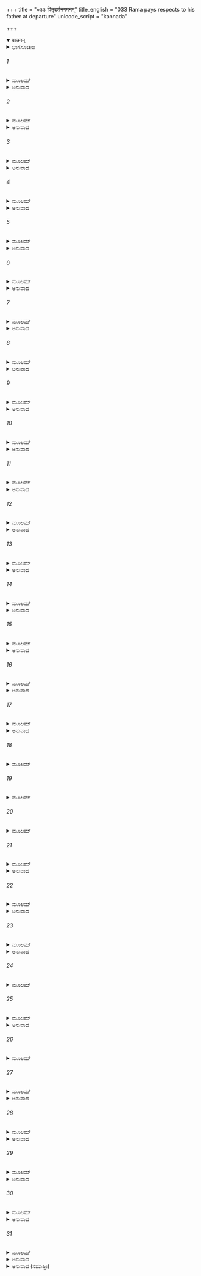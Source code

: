 +++
title = "०३३ पितृदर्शनगमनम्"
title_english = "033 Rama pays respects to his father at departure"
unicode_script = "kannada"

+++
<details open><summary>वाचनम्</summary>

<div class="audioEmbed"  caption="श्रीराम-हरिसीताराममूर्ति-घनपाठिभ्यां वचनम्" src="https://archive.org/download/Ramayana-recitation-Sriram-harisItArAmamUrti-Ghanapaati-v2/Kanda_2/Kanda_2_AYK-033-Pithur_Dharshanaartham_Gamanam.mp3"></div>
</details>



<details><summary>ಭಾಗಸೂಚನಾ</summary>

ಸೀತಾ-ರಾಮ-ಲಕ್ಷ್ಮಣರು ಶೋಕಾಕುಲರಾದ ನಗರವಾಸಿಗಳ ನಾನಾಪ್ರಕಾರವಾದ ಮಾತುಗಳನ್ನು ಕೇಳುತ್ತಾ ದಶರಥನನ್ನು ನೋಡಲು ಕೈಕೇಯಿಯ ಅಂತಃಪುರಕ್ಕೆ ಹೋದುದು
</details>

###### 1


<details><summary>ಮೂಲಮ್</summary>

ದತ್ತ್ವಾತು ಸಹ ವೈದೇಹ್ಯಾ ಬ್ರಾಹ್ಮಣೇಭ್ಯೋ ಧನಂ ಬಹು ।  
ಜಗ್ಮತುಃ ಪಿತರಂ ದ್ರಷ್ಟುಂ ಸೀತಯಾ ಸಹ ರಾಘವೌ ॥
</details>

<details><summary>ಅನುವಾದ</summary>

ಶ್ರೀರಾಮ-ಲಕ್ಷ್ಮಣರು ಸೀತೆಯೊಡನೆ ಬ್ರಾಹ್ಮಣರಿಗೆ ಅಪಾರವಾದ ಧನವನ್ನು ದಾನಮಾಡಿದ ಬಳಿಕ ತಂದೆಯನ್ನು ದರ್ಶಿಸಲು ಸೀತೆಯೊಡನೆ ಹೊರಟನು.॥1॥
</details>

###### 2


<details><summary>ಮೂಲಮ್</summary>

ತತೋ ಗೃಹೀತೇ ಪ್ರೆಷ್ಯಾಭ್ಯಾಮಶೋಭೇತಾಂತದಾಯುಧೇ ।  
ಮಾಲಾದಾಮಭಿರಾಸಕ್ತೇ ಸೀತಯಾ ಸಮಲಂಕೃತೇ ॥
</details>

<details><summary>ಅನುವಾದ</summary>

ಅವರೊಂದಿಗೆ ಇಬ್ಬರು ಸೇವಕರು ಶ್ರೀರಾಮ ಮತ್ತು ಲಕ್ಷ್ಮಣರ ಧನುಸ್ಸೆ ಮುಂತಾದ ಆಯುಧಗಳನ್ನು ಹಿಡಿದುಕೊಂಡು ಹೊರಟರು. ಆ ಆಯುಧಗಳನ್ನು ಪುಷ್ಪಮಾಲೆಗಳಿಂದ ಅಲಂಕರಿಸಿದ್ದು, ಸೀತೆಯು ಪೂಜಿಸಿದ ಚಂದನಾದಿಗಳಿಂದ ಅವು ಬಹಳ ಶೋಭಿಸುತ್ತಿದ್ದವು.॥2॥
</details>

###### 3


<details><summary>ಮೂಲಮ್</summary>

ತತಃ ಪ್ರಾಸಾದಹರ್ಮ್ಯಾಣಿ ವಿಮಾನಶಿಖರಾಣಿ ಚ ।  
ಅಭಿರುಹ್ಯ ಜನಃ ಶ್ರೀಮಾನುದಾಸೀನೋ ವ್ಯಲೋಕಯತ್ ॥
</details>

<details><summary>ಅನುವಾದ</summary>

ಸೀತಾ-ರಾಮ-ಲಕ್ಷ್ಮಣರು ರಾಜಮಾರ್ಗದಲ್ಲಿ ಹೋಗುತ್ತಿದ್ದಾಗ ಶ್ರೀಮಂತ ಜನರು ಮನೆಗಳ ಮಹಡಿ ಮೇಲೆ, ರಾಜಭವನಗಳ ಮೇಲೆ, ಏಳು ಅಂತಸ್ತಿನ ಮಹಡಿ ಮನೆಗಳನ್ನು ಹತ್ತಿ ವಿಷಣ್ಣವದನರಾಗಿ ಅವರನ್ನು ನೋಡುತ್ತಿದ್ದರು.॥3॥
</details>

###### 4


<details><summary>ಮೂಲಮ್</summary>

ನ ಹಿ ರಥ್ಯಾಃ ಸು ಶಕ್ಯಂತೇ ಗಂತುಂ ಬಹುಜನಾಕುಲಾಃ ।  
ಆರುಹ್ಯ ತಸ್ಮಾತ್ಪ್ರಾಸಾದಾದ್ದೀನಾಃ ಪಶ್ಯಂತಿ ರಾಘವಮ್ ॥
</details>

<details><summary>ಅನುವಾದ</summary>

ಆಗ ದಾರಿಯು ಜನನಿಬಿಡವಾಗಿತ್ತು. ಅದರಿಂದ ಸುಗಮವಾಗಿ ನಡೆಯುವುದೇ ಕಷ್ಟವಾಗಿತ್ತು. ಆದ್ದರಿಂದ ಹೆಚ್ಚಿನ ಜನರು ಉಪ್ಪರಿಗೆಗಳ ಮೇಲೆ ಹತ್ತಿ ಅಲ್ಲಿಂದ ದುಃಖಿತರಾಗಿ ಶ್ರೀರಾಮನ ಕಡೆಗೆ ನೋಡುತ್ತಿದ್ದರು.॥4॥
</details>

###### 5


<details><summary>ಮೂಲಮ್</summary>

ಪದಾತಿಂ ಸಾನುಜಂ ದೃಷ್ಟ್ವಾಸಸೀತಂ ಚ ಜನಾಸ್ತದಾ ।  
ಊಚುರ್ಬಹುಜನಾ ವಾಚಃ ಶೋಕೋಪಹತಚೇಸಃ ॥
</details>

<details><summary>ಅನುವಾದ</summary>

ಶ್ರೀರಾಮನು ಪತ್ನೀ ಸೀತೆ ಮತ್ತು ಅನುಜ ಲಕ್ಷ್ಮಣನೊಂದಿಗೆ ಕಾಲ್ನಡಿಗೆಯಿಂದ ಹೋಗುವುದನ್ನು ನೋಡಿ ಅನೇಕ ಜನರ ಹೃದಯ ಶೋಕದಿಂದ ವ್ಯಾಕುಲವಾಯಿತು. ಅವರು ಖೇದಗೊಂಡು ಈ ರೀತಿ ಮಾತನಾಡಿಕೊಳ್ಳುತ್ತಿದ್ದರು.॥5॥
</details>

###### 6


<details><summary>ಮೂಲಮ್</summary>

ಯಂ ಯಾಂತ ಮನುಯಾತಿ ಸ್ಮ ಚತುರಂಗಬಲಂ ಮಹತ್ ।  
ತಮೇಕಂ ಸೀತಯಾ ಸಾರ್ಧಮನುಯಾತಿ ಸ್ಮ ಲಕ್ಷ್ಮಣಃ ॥
</details>

<details><summary>ಅನುವಾದ</summary>

ಅಯ್ಯೋ! ಹಿಂದೆ ಶ್ರೀರಾಮನು ರಾಜಬೀದಿಯಲ್ಲಿ ಹೋಗುತ್ತಿರುವಾಗ ಚತುರಂಗಬಲವು ಅನುಸರಿಸಿ ಹೋಗುತ್ತಿತ್ತು. ಅಂತಹ ಸೀತಾಸಮೇತನಾದ ರಾಮನನ್ನು ಏಕಾಕಿಯಾದ ಲಕ್ಷ್ಮಣನು ಮಾತ್ರ ಅನುಸರಿಸುತ್ತಿದ್ದಾನೆ.॥6॥
</details>

###### 7


<details><summary>ಮೂಲಮ್</summary>

ಐಶ್ವರ್ಯಸ್ಯ ರಸಜ್ಞಃ ಸನ್ ಕಾಮಾನಾಂ ಚಾಕರೋ ಮಹಾನ್ ।  
ನೇಚ್ಛತ್ಯೇವಾನೃತಂ ಕರ್ತುಂ ವಚನಂ ಧರ್ಮಗೌರವಾತ್ ॥
</details>

<details><summary>ಅನುವಾದ</summary>

ಐಶ್ವರ್ಯದ ಸುಖವನ್ನು ಅನುಭವಿಸುವ, ಭೋಗ್ಯವಸ್ತುಗಳ ಬಂಡಾರವೇ ಆಗಿದ್ದ, ಎಲ್ಲರ ಕಾಮನೆಗಳನ್ನು ಪೂರ್ಣಗೊಳಿಸುತ್ತಿದ್ದ ಶ್ರೀರಾಮನು ಇಂದು ಧರ್ಮವನ್ನು ಗೌರವಿಸಲಿಕ್ಕಾಗಿ ತಂದೆಯ ಮಾತನ್ನು ಸತ್ಯವಾಗಿಸಲು ಬಯಸುತ್ತಿರುವನು.॥7॥
</details>

###### 8


<details><summary>ಮೂಲಮ್</summary>

ಯಾ ನ ಶಕ್ಯಾ ಪುರಾ ದ್ರಷ್ಟುಂ ಭೂತೈರಾಕಾಶಗೈರಪಿ ।  
ತಾಮದ್ಯ ಸೀತಾಂ ಪಶ್ಯಂತಿ ರಾಜಮಾರ್ಗಗತಾ ಜನಾಃ ॥
</details>

<details><summary>ಅನುವಾದ</summary>

ಅಯ್ಯೋ! ಮೊದಲು ಆಕಾಶದಲ್ಲಿ ಸಂಚರಿಸುವ ಪ್ರಾಣಿಗಳೂ ಕೂಡ ನೋಡದಿರುವ ಸೀತೆಯನ್ನು ಈಗ ದಾರಿಯಲ್ಲಿ ನಿಂತಿರುವ ಜನರು ನೋಡುತ್ತಾ ಇದ್ದಾರೆ.॥8॥
</details>

###### 9


<details><summary>ಮೂಲಮ್</summary>

ಅಂಗರಾಗೋಚಿತಾಂ ಸೀತಾಂ ರಕ್ತಚಂದನಸೇವಿನೀಮ್ ।  
ವರ್ಷಮುಷ್ಣಂ ಚ ಶೀತಂ ಚ ನೇಷ್ಯತ್ಯಾಶು ವವಿರ್ಣತಾಮ್ ॥
</details>

<details><summary>ಅನುವಾದ</summary>

ಅಂಗರಾಗವನ್ನು ಹಚ್ಚಿಕೊಳ್ಳಲು ಹಾಗೂ ಕಸ್ತೂರೀ-ಚಂದನಾದಿಗಳ ಅನುಲೇಪಕ್ಕೆ ಯೋಗ್ಯಳಾದ ಸೀತೆಯ ಮುಖವು ಮಳೆ, ಚಳಿ-ಬಿಸಿಲುಗಳಿಂದ ಬೇಗನೇ ಕುಂದಿ ಹೋದೀತು.॥9॥
</details>

###### 10


<details><summary>ಮೂಲಮ್</summary>

ಅದ್ಯ ನೂನಂ ದಶರಥಃ ಸತ್ತ್ವಮಾವಿಷ್ಯ ಭಾಷತೇ ।  
ನಹಿ ರಾಜಾ ಪ್ರಿಯಂ ಪುತ್ರಂವಿವಾಸಯಿತುಮರ್ಹತಿ ॥
</details>

<details><summary>ಅನುವಾದ</summary>

ನಿಶ್ಚಯವಾಗಿ ಇಂದು ದಶರಥನು ಯಾವುದೋ ಪಿಶಾಚಿಯ ಆವೇಶದಲ್ಲಿ ಬಿದ್ದು ಅನುಚಿತ ವಾದ ಮಾತನ್ನು ಹೇಳುತ್ತಿರುವನು; ಏಕೆಂದರೆ ತನ್ನ ಸ್ವಾಭಾವಿಕ ಸ್ಥಿತಿಯಲ್ಲಿ ಇರುವ ಯಾವ ರಾಜನೂ ಕೂಡ ತನ್ನ ಪ್ರಿಯ ಪುತ್ರನನ್ನು ಮನೆಯಿಂದ ಹೊರ ಹಾಕುವನೇ.॥10॥
</details>

###### 11


<details><summary>ಮೂಲಮ್</summary>

ನಿರ್ಗುಣಸ್ಯಾಪಿ ಪುತ್ರಸ್ಯ ಕಥಂ ಸ್ಯಾದ್ ವಿನಿವಾಸನಮ್ ।  
ಕಿಂ ಪುನರ್ಯಸ್ಯ ಲೋಕೋಽಯಂ ಜಿತೋ ವೃತ್ತೇನ ಕೇವಲಮ್ ॥
</details>

<details><summary>ಅನುವಾದ</summary>

ಪುತ್ರನು ಗುಣಹೀನನಾಗಿದ್ದರೂ ಅವನನ್ನು ಮನೆಯಿಂದ ಹೊರಗೆ ಹಾಕುವ ಸಾಹಸ ಹೇಗಾಗಬಲ್ಲದು? ಹಾಗಿರುವಾಗ ಕೇವಲ ಚರಿತ್ರದಿಂದಲೇ ಈ ಇಡೀ ಜಗತ್ತು ವಶೀಭೂತವಾಗುತ್ತದೋ ಅಂತಹವನಿಗೆ ವನವಾಸ ವಿಧಿಸುವ ಮಾತು ಹೇಗೆ ಹೇಳಬಹುದು.॥11॥
</details>

###### 12


<details><summary>ಮೂಲಮ್</summary>

ಆನೃಶಂಸ್ಯಮನುಕ್ರೋಶಃ ಶ್ರುತಂ ಶೀಲಂ ದಮಃ ಶಮಃ ।  
ರಾಘವಂ ಶೋಭಯಂತ್ಯೇತೇ ಷಡ್ಗುಣಾಃ ಪುರುಷರ್ಷಭಮ್ ॥
</details>

<details><summary>ಅನುವಾದ</summary>

ಕ್ರೂರತೆಯ ಅಭಾವ, ದಯೆ, ವಿದ್ಯೆ, ಶೀಲ, ದಮ (ಇಂದ್ರಿಯಸಂಯಮ), ಶಮ (ಮನೋನಿಗ್ರಹ) - ಈ ಆರು ಗುಣಗಳಿಂದ ಶ್ರೀರಾಮನು ಸದಾ ಶೋಭಿಸುತ್ತಿರುವನು.॥12॥
</details>

###### 13


<details><summary>ಮೂಲಮ್</summary>

ತಸ್ಮಾತ್ತಸ್ಯೋಪಘಾತೇನ ಪ್ರಜಾಃ ಪರಮಪೀಡಿತಾಃ ।  
ಔದಕಾನೀವ ಸತ್ತ್ವಾನಿ ಗ್ರೀಷ್ಮೇ ಸಲಿಲಸಂಕ್ಷಯಾತ್ ॥
</details>

<details><summary>ಅನುವಾದ</summary>

ಆದ್ದರಿಂದ ಇವನ ಮೇಲೆ ಆಘಾತ ಮಾಡುವುದರಿಂದ ಇವನ ಪಟ್ಟಾಭಿಷೇಕದಲ್ಲಿ ವಿಘ್ನವನ್ನೊಡ್ಡುವುದರಿಂದ ಬೇಸಿಗೆಯಲ್ಲಿ ಜಲಾಶಯದ ನೀರು ಇಂಗಿ ಹೋದಾಗ ನೀರಿನಲ್ಲಿರುವ ಜೀವಿಗಳು ಚಡಪಡಿಸುವಂತೆ, ಪ್ರಜೆಗಳಿಗೆ ಅಂತಹ ಮಹಾಕ್ಲೇಶವನ್ನು ಕೊಟ್ಟಿರುವರು.॥13॥
</details>

###### 14


<details><summary>ಮೂಲಮ್</summary>

ಪೀಡಯಾ ಪೀಡಿತಂ ಸರ್ವಂ ಜಗದಸ್ಯ ಸಗತ್ಪತೇಃ ।  
ಮೂಲಸ್ಯೇವೋಪಘಾತೇನ ವೃಕ್ಷಃ ಪುಷ್ಪಲೋಪಗಃ ॥
</details>

<details><summary>ಅನುವಾದ</summary>

ಈ ಜಗದೀಶ್ವರ ಶ್ರೀರಾಮನ ವ್ಯಥೆಯಿಂದ ಸಮಸ್ತ ಜಗತ್ತು ಬುಡ ಕಡಿದುದರಿಂದ ಫಲ-ಪುಷ್ಪಗಳ ಸಹಿತ ಇಡೀ ಮರವು ಒಣಗಿ ಹೋಗುವಂತೆ ವ್ಯಥಿತವಾಗಿದೆ.॥14॥
</details>

###### 15


<details><summary>ಮೂಲಮ್</summary>

ಮೂಲಂ ಹ್ಯೇಷ ಮನುಷ್ಯಾಣಾಂ ಧರ್ಮಸಾರೋ ಮಹಾದ್ಯುತಿಃ ।  
ಪುಷ್ಪಂ ಫಲಂ ಚ ಪತ್ರಂ ಚ ಶಾಖಾಶ್ಚಾಸ್ಯೇತರೇ ಜನಾಃ ॥
</details>

<details><summary>ಅನುವಾದ</summary>

ಈ ಮಹಾತೇಜಸ್ವೀ ಶ್ರೀರಾಮನು ಸಮಸ್ತ ಮನುಷ್ಯರ ಮೂಲನಾಗಿದ್ದಾನೆ, ಧರ್ಮವೇ ಇವನ ಬಲವಾಗಿದೆ. ಜಗತ್ತಿನ ಇತರ ಪ್ರಾಣಿಗಳು ಪತ್ರ, ಪುಷ್ಪ, ಫಲ ಮತ್ತು ರೆಂಬೆಗಳಾಗಿವೆ.॥15॥
</details>

###### 16


<details><summary>ಮೂಲಮ್</summary>

ತೇ ಲಕ್ಷ್ಮಣ ಇವ ಕ್ಷಿಪ್ರಂ ಸಪತ್ನ್ಯಃ ಸಹಬಾಂಧವಾಃ ।  
ಗಚ್ಛಂತಮನುಗಚ್ಛಾಮೋ ಯೇನ ಗಚ್ಛತಿ ರಾಘವಃ ॥
</details>

<details><summary>ಅನುವಾದ</summary>

ಆದ್ದರಿಂದ ನಾವೂ ಕೂಡ ಲಕ್ಷ್ಮಣನಂತೆ ಪತ್ನೀ ಮತ್ತು ಬಂಧು-ಬಾಂಧವರೊಂದಿಗೆ ಕಾಡಿಗೆ ಹೋಗುತ್ತಿರುವ ಶ್ರೀರಾಮನ ದಾರಿಯಲ್ಲೇ ಅವನ ಹಿಂದೆ-ಹಿಂದೆ ಹೊರಟು ಬಿಡೋಣ.॥16॥
</details>

###### 17


<details><summary>ಮೂಲಮ್</summary>

ಉದ್ಯಾನಾನಿ ಪರಿತ್ಯಜ್ಯ ಕ್ಷೇತ್ರಾಣಿ ಚ ಗೃಹಾಣಿ ಚ ।  
ಏಕದುಃಖಸುಖಾ ರಾಮಮನುಗಚ್ಛಾಮ ಧಾರ್ಮಿಕಮ್ ॥
</details>

<details><summary>ಅನುವಾದ</summary>

ಮನೆ-ಮಠ, ಹೊಲ-ತೋಟ ಎಲ್ಲವನ್ನು ಬಿಟ್ಟು ಧರ್ಮಾತ್ಮ ಶ್ರೀರಾಮನನ್ನು ಅನುಸರಿಸೋಣ. ಇವನ ಸುಖ, ದುಃಖದಲ್ಲಿ ಭಾಗಿಯಾಗುವಾ.॥17॥
</details>

###### 18


<details><summary>ಮೂಲಮ್</summary>

ಸಮುದ್ಧೃತನಿಧಾನಾನಿ ಪರಿಧ್ವಸ್ತಾಜಿರಾಣಿ ಚ ।  
ಉಪಾತ್ತಧನಧಾನ್ಯಾನಿ ಹೃತಸಾರಾಣಿ ಸರ್ವಶಃ ॥
</details>

###### 19


<details><summary>ಮೂಲಮ್</summary>

ರಜಸಾಭ್ಯವಕೀರ್ಣಾನಿ ಪರಿತ್ಯಕ್ತಾನಿ ದೈವತೈಃ ।  
ಮೂಷಕೈಃ ಪರಿಧಾವದ್ಭಿರುದ್ಬಿಲೈರಾವೃತಾನಿ ಚ ॥
</details>

###### 20


<details><summary>ಮೂಲಮ್</summary>

ಅಪೇತೋದಕಧೂಮಾನಿ ಹೀನಸಮ್ಮಾರ್ಜನಾನಿ ಚ ।  
ಪ್ರಣಷ್ಟಬಲಿಕರ್ಮೇಜ್ಯಾಮಂತ್ರಹೋಮಜಪಾನಿ ಚ ॥
</details>

###### 21


<details><summary>ಮೂಲಮ್</summary>

ದುಷ್ಕಾಲೇನೇವ ಭಗ್ನಾನಿ ಭಿನ್ನಭಾಜನವಂತಿ ಚ ।  
ಅಸ್ಮತ್ತ್ಯಕ್ತಾನಿ ಕೈಕೇಯೀ ವೇಶ್ಮಾನಿ ಪ್ರತಿಪದ್ಯತಾಮ್ ॥
</details>

<details><summary>ಅನುವಾದ</summary>

ನಾವು ನಮ್ಮ ಮನೆಯಲ್ಲಿ ಹೂತಿಟ್ಟಿದ್ದ ನಿಧಿಯನ್ನು ಅಗೆದು ತೆಗೆದು ಎಲ್ಲ ಧನವನ್ನು ಎತ್ತಿಕೊಳ್ಳುವಾ. ಎಲ್ಲ ಆವಶ್ಯಕ ವಸ್ತುಗಳು ಇಲ್ಲೇ ಇರಲಿ. ಅವುಗಳ ಮೇಲೆ ಧೂಳು ತುಂಬಿ ಹೋಗಲಿ. ದೇವತೆಗಳು ಈ ಮನೆಗಳನ್ನು ಬಿಟ್ಟು ಓಡಿ ಹೋಗಲಿ. ಇಲಿಗಳು ಬಿಲದಿಂದ ಹೊರಬಂದು ಎಲ್ಲೆಡೆ ಓಡಾಡಲಿ. ಅವುಗಳಿಂದ ಈ ಮನೆ ತುಂಬಿಹೋಗಲಿ. ಇದರಲ್ಲಿ ಎಂದೂ ಒಲೆ ಉರಿಯದಿರಲಿ, ನೀರು ಇಲ್ಲದಿರಲಿ, ಕಸ ಗುಡಿಸದಿರಲಿ. ಇಲ್ಲಿ ಬಲಿವೈಶ್ಯದೇವ, ಯಜ್ಞ, ವೇದ ಮಂತ್ರಪಠಣ, ಹೋಮ, ಜಪ ನಿಂತು ಹೋಗಲಿ. ದೊಡ್ಡ ಕ್ಷಾಮವೇ ಬಂದಿರುವಂತೆ ಈ ಮನೆ ಪಾಳು ಬೀಳಲಿ. ಇದರಲ್ಲಿ ಒಡೆದ ಪಾತ್ರೆಗಳು ಚೆಲ್ಲಿಹೋಗಲಿ, ನಾವು ಎಂದೆಂದಿಗೂ ಇದನ್ನು ಬಿಟ್ಟುಬಿಡೋಣ - ಇಂತಹ ಸ್ಥಿತಿಯಲ್ಲಿ ಈ ಮನೆಗಳ ಮೇಲೆ ಕೈಕೆಯಿಯು ಅಧಿಕಾರ ನಡೆಸಲಿ.॥18-21॥
</details>

###### 22


<details><summary>ಮೂಲಮ್</summary>

ವನಂ ನಗರಮೇವಾಸ್ತು ಯೇನ ಗಚ್ಛತಿ ರಾಘವಃ ।  
ಅಸ್ಮಾಭಿಶ್ಚ ಪರಿತ್ಯಕ್ತಂ ಪುರಂ ಸಂಪದ್ಯತಾಂ ವನಮ್ ॥
</details>

<details><summary>ಅನುವಾದ</summary>

ಶ್ರೀರಾಮನು ಹೋಗುತ್ತಿರುವ ವನವೇ ನಗರವಾಗಲಿ. ನಾವು ಬಿಟ್ಟುಹೋದಾಗ ಈ ನಗರವೂ ವನವಾಗಿ ಪರಿಣತವಾಗಿ ಹೋಗಲಿ.॥22॥
</details>

###### 23


<details><summary>ಮೂಲಮ್</summary>

ಬಿಲಾನಿದಂಷ್ಟ್ರಿಣಃ ಸರ್ವೇ ಸಾನೂನಿ ಮೃಗಪಕ್ಷಿಣಃ ।  
ತ್ಯಜಂತ್ವಸ್ಮದ್ಭಯಾದ್ಭೀತಾ ಗಜಾಃ ಸಿಂಹಾ ವನಾನ್ಯಪಿ ॥
</details>

<details><summary>ಅನುವಾದ</summary>

ಕಾಡಿನಲ್ಲಿ ನಮ್ಮ ಭಯದಿಂದ ಹಾವುಗಳು ಬಿಲಗಳನ್ನು ಬಿಟ್ಟು ಓಡಿಹೋಗಲಿ. ಪರ್ವತದ ಮೇಲೆ ವಾಸಿಸುವ ಮೃಗ, ಪಕ್ಷಿಗಳು ಆ ಶಿಖರಗಳನ್ನು ಬಿಟ್ಟು ಬಿಡಲಿ. ಆನೆ, ಸಿಂಹಗಳೂ ಆ ವನವನ್ನು ತ್ಯಜಿಸಿ ದೂರ ಹೊರಟು ಹೋಗಲಿ.॥23॥
</details>

###### 24


<details><summary>ಮೂಲಮ್</summary>

ಅಸ್ಮತ್ಯಕ್ತಂ ಪ್ರಪದ್ಯಂತುಂ ಸೇವ್ಯಮಾನಂ ತ್ಯಜಂತು ಚ ।  
ತೃಣಮಾಂಸಲಾದಾನಾಂ ದೇಶಂ ವ್ಯಾಲಮೃಗದ್ವಿಜಮ್ ॥
</details>

###### 25


<details><summary>ಮೂಲಮ್</summary>

ಪ್ರಪದ್ಯತಾಂ ಹಿ ಕೈಕೇಯೀ ಸಪುತ್ರಾ ಸಹಬಾಂಧವೈಃ ।  
ರಾಘವೇಣ ವಯಂ ಸರ್ವೇ ವನೇ ವತ್ಸ್ಯಾಮ ನಿರ್ವೃತಾಃ ॥
</details>

<details><summary>ಅನುವಾದ</summary>

ಆ ಸರ್ಪವೇ ಮೊದಲಾದವುಗಳು ನಾವು ಬಿಟ್ಟಿರುವ ಸ್ಥಾನಗಳಿಗೆ ಹೊರಟು ಹೋಗಲಿ. ನಾವು ವಾಸಿಸುವ ಸ್ಥಾನವನ್ನು ಬಿಟ್ಟು ಹೋಗಲಿ. ಈ ಊರು ಹುಲ್ಲು ತಿನ್ನುವ ಪಶುಗಳ, ಮಾಂಸಭಕ್ಷಿ ಹಿಂಸ್ರ ಪ್ರಾಣಿಗಳಿಂದ, ಹಣ್ಣು ತಿನ್ನುವ ಪಕ್ಷಿಗಳ ನಿವಾಸ ಸ್ಥಾನವಾಗಲಿ. ಇಲ್ಲಿ ಹಾವು, ಪಶು-ಪಕ್ಷಿ ಇರತೊಡಗಲಿ. ಇಂತಹ ಸ್ಥಿತಿಯಲ್ಲಿ ಪುತ್ರ ಮತ್ತು ಬಂಧು-ಬಾಂಧವರೊಂದಿಗೆ ಕೈಕೆಯಿಯು ಇದನ್ನು ತನ್ನ ಅಧಿಕಾರಕ್ಕೆ ತೆಗೆದುಕೊಳ್ಳಲಿ. ನಾವೆಲ್ಲರೂ ವನದಲ್ಲಿ ಶ್ರೀರಘುನಾಥನೊಂದಿಗೆ ಬಹಳ ಆನಂದದಲ್ಲಿ ಇರುವಾ.॥24-25॥
</details>

###### 26


<details><summary>ಮೂಲಮ್</summary>

ಇತ್ಯೇವಂ ವಿವಿಧಾ ವಾಚೋ ನಾನಾ ಜನಸಮೀರಿತಾಃ ।  
ಶುಶ್ರಾವ ರಾಘವಃ ಶ್ರುತ್ವಾ ನ ವಿಚಕ್ರೇಽಸ್ಯ ಮಾನಸಮ್ ॥
</details>

###### 27


<details><summary>ಮೂಲಮ್</summary>

ಸ ತು ವೇಶ್ಮ ಪುನರ್ಮಾತುಃ ಕೈಲಾಸಶಿಖರಪ್ರಭಮ್ ।  
ಅಭಿಚಕ್ರಾಮ ಧರ್ಮಾತ್ಮಾ ಮತ್ತಮಾತಂಗವಿಕ್ರಮಃ ॥
</details>

<details><summary>ಅನುವಾದ</summary>

ಈ ಪ್ರಕಾರ ಅನೇಕ ಜನರು ಆಡುತ್ತಿದ್ದ ಮಾತುಗಳನ್ನು ಶ್ರೀರಾಮನು ಕೇಳಿದನು; ಆದರೆ ಕೇಳಿಯೂ ಅವನ ಮನಸ್ಸಿನಲ್ಲಿ ಯಾವುದೇ ವಿಕಾರ ಉಂಟಾಗಲಿಲ್ಲ. ಮತ್ತ ಗಜರಾಜನಂತೆ ಪರಾಕ್ರಮಿ ಧರ್ಮಾತ್ಮಾ ಶ್ರೀರಾಮನು ಪುನಃ ಕೈಲಾಸ ಶಿಖರ ದಂತಿರುವ ತಾಯಿ ಕೈಕೇಯಿಯ ಶುಭ್ರ ಭವನವನ್ನು ಪ್ರವೇಶಿಸಿದನು.॥26-27॥
</details>

###### 28


<details><summary>ಮೂಲಮ್</summary>

ವಿನೀತವೀರಪುರುಷಂ ಪ್ರವಿಶ್ಯ ತು ನೃಪಾಲಯಮ್ ।  
ದದರ್ಶಾವಸ್ಥಿತಂ ದೀನಂ ಸುಮಂತ್ರಮವಿದೂರತಃ ॥
</details>

<details><summary>ಅನುವಾದ</summary>

ವಿನಯಶೀಲ ವೀರ ಪುರುಷರಿಂದ ಕೂಡಿದ ಆ ರಾಜಭವನದಲ್ಲಿ ಪ್ರವೇಶಿಸಿ ಅವನು ನೋಡುತ್ತಾನೆ-ಸುಮಂತನು ಬಳಿಯಲ್ಲೇ ದುಃಖಿತನಾಗಿ ನಿಂತಿದ್ದನು.॥28॥
</details>

###### 29


<details><summary>ಮೂಲಮ್</summary>

ಪ್ರತೀಕ್ಷಮಾಣೋಽಭಿಜನಂ ತದಾರ್ತ-  
ಮನಾರ್ತರೂಪಃ ಪ್ರಹಸನ್ನಿವಾಥ ।  
ಜಗಾಮ ರಾಮಃ ಪಿತರಂ ದಿದೃಕ್ಷುಃ  
ಪಿತುರ್ನಿದೇಶಂ ವಿಧಿವಚ್ಚಿಕೀರ್ಷುಃ ॥
</details>

<details><summary>ಅನುವಾದ</summary>

ಪೂರ್ವಜರ ನಿವಾಸಭೂಮಿಯಾದ ಅವಧದ ಜನರು ಅಲ್ಲಿ ಶೋಕಾತುರರಾಗಿ ನಿಂತಿದ್ದರು. ಅವರನ್ನು ನೋಡಿಯೂ ಶ್ರೀರಾಮನು ಸ್ವತಃ ಶೋಕದಿಂದ ಪೀಡಿತನಾಗಲಿಲ್ಲ. ಅವನ ಶರೀರದಲ್ಲಿ ವ್ಯಥೆಯ ಯಾವ ಚಿಹ್ನೆಯೂ ಪ್ರಕಟವಾಗಲಿಲ್ಲ. ಅವನು ತಂದೆಯ ಆಜ್ಞೆಯನ್ನು ವಿಧಿವತ್ತಾಗಿ ಪಾಲಿಸುವ ಇಚ್ಛೆ ಯಿಂದ ಅವನನ್ನು ದರ್ಶಿಸಲು ನಗುತ್ತಾ ಮುಂದರಿದನು.॥29॥
</details>

###### 30


<details><summary>ಮೂಲಮ್</summary>

ತತ್ಪೂರ್ವಮೈಕ್ಷ್ವಾಕಸುತೋ ಮಹಾತ್ಮಾ  
ರಾಮೋ ಗಮಿಷ್ಯನ್ ನೃಪಮಾರ್ತರೂಪಮ್ ।  
ವ್ಯತಿಷ್ಠತ ಪ್ರೇಕ್ಷ್ಯ ತದಾ ಸುಮಂತ್ರಂ  
ಪಿತುರ್ಮಹಾತ್ಮಾ ಪ್ರತಿಹಾರಣಾರ್ಥಮ್ ॥
</details>

<details><summary>ಅನುವಾದ</summary>

ಶೋಕಾಕುಲನಾಗಿ ಬಿದ್ದಿರುವ ಮಹಾರಾಜನ ಬಳಿಗೆ ಹೋಗುವ ಮಹಾತ್ಮಾ, ಮಹಾಮನಾ ಇಕ್ಷ್ವಾಕು ನಂದನ ಶ್ರೀರಾಮನು ಅಲ್ಲಿಗೆ ತಲುಪುವ ಮೊದಲು ಸುಮಂತ್ರ ನನ್ನು ನೋಡಿ ತಂದೆಗೆ ತಾನು ಬಂದಿರುವ ಸೂಚನೆಯನ್ನು ಕಳಿಸಲು ಆಗ ಅಲ್ಲೇ ನಿಂತುಬಿಟ್ಟನು.॥30॥
</details>

###### 31


<details><summary>ಮೂಲಮ್</summary>

ಪಿತುರ್ನಿದೇಶೇನ ತು ಧರ್ಮವತ್ಸಲೋ  
ವನಪ್ರವೇಶೇ ಕೃತಬುದ್ಧಿನಿಶ್ಚಯಃ ।  
ಸ ರಾಘವಃ ಪ್ರೇಕ್ಷ್ಯ ಸುಮಂತ್ರಮಬ್ರವೀ-  
ನ್ನಿವೇದಯಸ್ವಾಗಮನಂ ನೃಪಾಯ ಮೇ ॥
</details>

<details><summary>ಅನುವಾದ</summary>

ತಂದೆಯ ಆದೇಶದಂತೆ ವನವನ್ನು ಪ್ರವೇಶಿಸಲು ಬುದ್ಧಿ ಪೂರ್ವಕ ನಿಶ್ಚಯಿಸಿ ಬಂದಿರುವ ಧರ್ಮವತ್ಸಲ ಶ್ರೀರಾಮಚಂದ್ರನು ಸುಮಂತ್ರನ ಕಡೆಗೆ ನೋಡಿ - ನೀವು ಮಹಾರಾಜರಿಗೆ ನಾನು ಬಂದಿರುವ ಸೂಚನೆಯನ್ನು ಕೊಡಿರಿ ಎಂದು ಹೇಳಿದನು.॥31॥
</details>

<details><summary>ಅನುವಾದ (ಸಮಾಪ್ತಿಃ)</summary>

ಶ್ರೀವಾಲ್ಮೀಕಿ ವಿರಚಿತ ಆರ್ಷರಾಮಾಯಣ ಆದಿಕಾವ್ಯದ ಅಯೋಧ್ಯಾಕಾಂಡದಲ್ಲಿ ಮೂವತ್ತಮೂರನೆಯ ಸರ್ಗ ಪೂರ್ಣವಾಯಿತು.॥33॥
</details>
